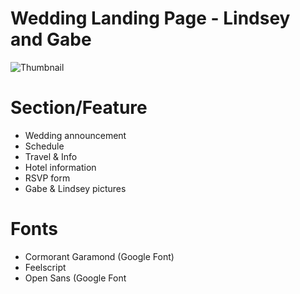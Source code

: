 # Wedding Landing Page - Lindsey and Gabe

![Thumbnail](/image/landing_thumbnail.png)


# Section/Feature
- Wedding announcement
- Schedule
- Travel & Info
- Hotel information
- RSVP form
- Gabe & Lindsey pictures


# Fonts
- Cormorant Garamond (Google Font)
- Feelscript
- Open Sans (Google Font

